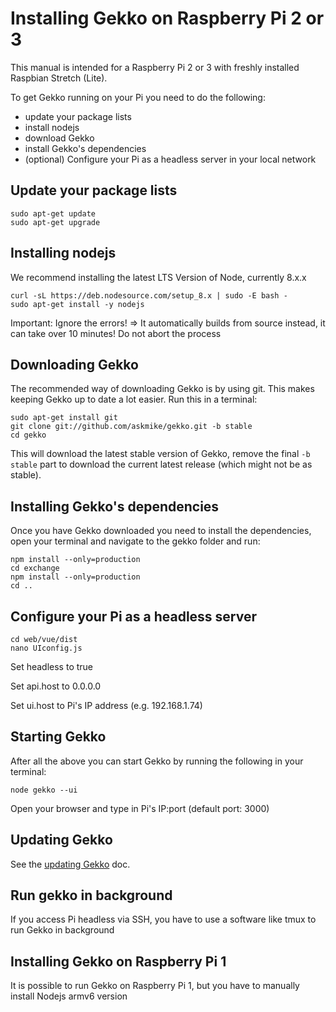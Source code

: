 # Installing Gekko on Raspberry Pi 2 or 3

This manual is intended for a Raspberry Pi 2 or 3 with freshly installed Raspbian Stretch (Lite).

To get Gekko running on your Pi you need to do the following:

- update your package lists
- install nodejs
- download Gekko
- install Gekko's dependencies
- (optional) Configure your Pi as a headless server in your local network

## Update your package lists

    sudo apt-get update
    sudo apt-get upgrade

## Installing nodejs

We recommend installing the latest LTS Version of Node, currently 8.x.x

    curl -sL https://deb.nodesource.com/setup_8.x | sudo -E bash -
    sudo apt-get install -y nodejs

Important: Ignore the errors!
=> It automatically builds from source instead, it can take over 10 minutes! Do not abort the process

## Downloading Gekko

The recommended way of downloading Gekko is by using git. This makes keeping Gekko up to date a lot easier. Run this in a terminal:

    sudo apt-get install git
    git clone git://github.com/askmike/gekko.git -b stable
    cd gekko

This will download the latest stable version of Gekko, remove the final `-b stable` part to download the current latest release (which might not be as stable).

## Installing Gekko's dependencies

Once you have Gekko downloaded you need to install the dependencies, open your terminal and navigate to the gekko folder and run:

    npm install --only=production
    cd exchange
    npm install --only=production
    cd ..

## Configure your Pi as a headless server

    cd web/vue/dist
    nano UIconfig.js

Set headless to true

Set api.host to 0.0.0.0

Set ui.host to Pi's IP address (e.g. 192.168.1.74)

## Starting Gekko

After all the above you can start Gekko by running the following in your terminal:

    node gekko --ui

Open your browser and type in Pi's IP:port (default port: 3000)

## Updating Gekko

See the [updating Gekko](./updating_gekko.md) doc.

## Run gekko in background
If you access Pi headless via SSH, you have to use a software like tmux to run Gekko in background

## Installing Gekko on Raspberry Pi 1
It is possible to run Gekko on Raspberry Pi 1, but you have to manually install Nodejs armv6 version
